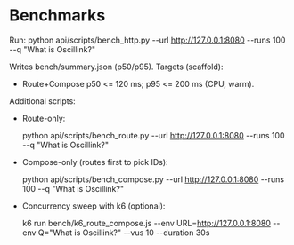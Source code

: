 # Benchmarks

Run:
  python api/scripts/bench_http.py --url http://127.0.0.1:8080 --runs 100 --q "What is Oscillink?"

Writes bench/summary.json (p50/p95). Targets (scaffold):
- Route+Compose p50 <= 120 ms; p95 <= 200 ms (CPU, warm).

Additional scripts:

- Route-only:

  python api/scripts/bench_route.py --url http://127.0.0.1:8080 --runs 100 --q "What is Oscillink?"

- Compose-only (routes first to pick IDs):

  python api/scripts/bench_compose.py --url http://127.0.0.1:8080 --runs 100 --q "What is Oscillink?"

- Concurrency sweep with k6 (optional):

  k6 run bench/k6_route_compose.js --env URL=http://127.0.0.1:8080 --env Q="What is Oscillink?" --vus 10 --duration 30s
